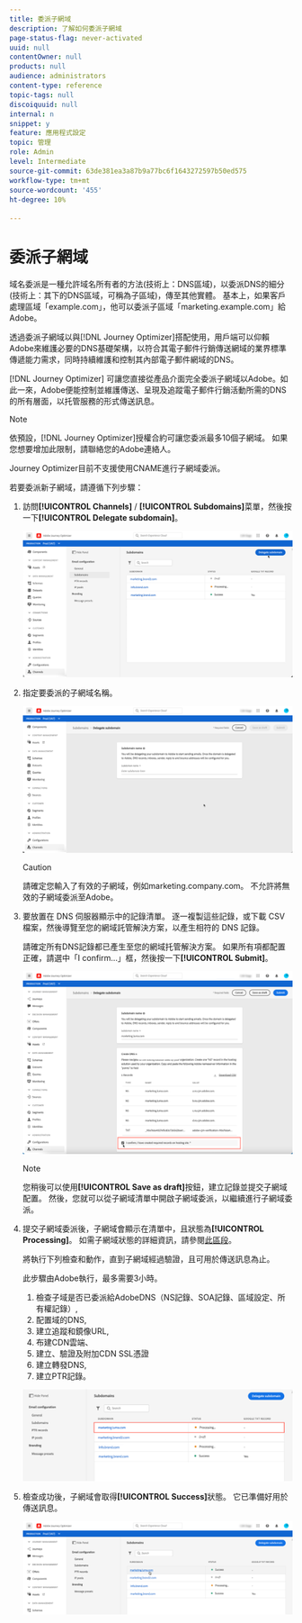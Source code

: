 ```yaml
---
title: 委派子網域
description: 了解如何委派子網域
page-status-flag: never-activated
uuid: null
contentOwner: null
products: null
audience: administrators
content-type: reference
topic-tags: null
discoiquuid: null
internal: n
snippet: y
feature: 應用程式設定
topic: 管理
role: Admin
level: Intermediate
source-git-commit: 63de381ea3a87b9a77bc6f1643272597b50ed575
workflow-type: tm+mt
source-wordcount: '455'
ht-degree: 10%

---
```



# 委派子網域

域名委派是一種允許域名所有者的方法(技術上：DNS區域)，以委派DNS的細分(技術上：其下的DNS區域，可稱為子區域)，傳至其他實體。 基本上，如果客戶處理區域「example.com」，他可以委派子區域「marketing.example.com」給Adobe。

透過委派子網域以與[!DNL Journey Optimizer]搭配使用，用戶端可以仰賴Adobe來維護必要的DNS基礎架構，以符合其電子郵件行銷傳送網域的業界標準傳遞能力需求，同時持續維護和控制其內部電子郵件網域的DNS。

[!DNL Journey Optimizer] 可讓您直接從產品介面完全委派子網域以Adobe。如此一來，Adobe便能控制並維護傳送、呈現及追蹤電子郵件行銷活動所需的DNS的所有層面，以托管服務的形式傳送訊息。

>[!NOTE]
>
>依預設，[!DNL Journey Optimizer]授權合約可讓您委派最多10個子網域。 如果您想要增加此限制，請聯絡您的Adobe連絡人。
>
>Journey Optimizer目前不支援使用CNAME進行子網域委派。

若要委派新子網域，請遵循下列步驟：

1. 訪問&#x200B;**[!UICONTROL Channels]** / **[!UICONTROL Subdomains]**&#x200B;菜單，然後按一下&#x200B;**[!UICONTROL Delegate subdomain]**。

   ![](../assets/subdomain-delegate.png)

1. 指定要委派的子網域名稱。

   ![](../assets/subdomain-name.png)

   >[!CAUTION]
   >
   >請確定您輸入了有效的子網域，例如marketing.company.com。 不允許將無效的子網域委派至Adobe。

1. 要放置在 DNS 伺服器顯示中的記錄清單。 逐一複製這些記錄，或下載 CSV 檔案，然後導覽至您的網域託管解決方案，以產生相符的 DNS 記錄。

   請確定所有DNS記錄都已產生至您的網域托管解決方案。 如果所有項都配置正確，請選中「I confirm...」框，然後按一下&#x200B;**[!UICONTROL Submit]**。

   ![](../assets/subdomain-submit.png)

   >[!NOTE]
   >
   >您稍後可以使用&#x200B;**[!UICONTROL Save as draft]**&#x200B;按鈕，建立記錄並提交子網域配置。 然後，您就可以從子網域清單中開啟子網域委派，以繼續進行子網域委派。

1. 提交子網域委派後，子網域會顯示在清單中，且狀態為&#x200B;**[!UICONTROL Processing]**。 如需子網域狀態的詳細資訊，請參閱[此區段](access-subdomains.md)。

   將執行下列檢查和動作，直到子網域經過驗證，且可用於傳送訊息為止。

   此步驟由Adobe執行，最多需要3小時。

   1. 檢查子域是否已委派給AdobeDNS（NS記錄、SOA記錄、區域設定、所有權記錄）,
   1. 配置域的DNS,
   1. 建立追蹤和鏡像URL,
   1. 布建CDN雲端、
   1. 建立、驗證及附加CDN SSL憑證
   1. 建立轉發DNS,
   1. 建立PTR記錄。

   ![](../assets/subdomain-processing.png)

1. 檢查成功後，子網域會取得&#x200B;**[!UICONTROL Success]**&#x200B;狀態。 它已準備好用於傳送訊息。

   <!-- later on, users will be notified in Pulse -->

   ![](../assets/subdomain-notification.png)


